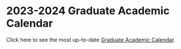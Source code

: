 # 2023-2024 Graduate Academic Calendar

Click here to see the most up-to-date [Graduate Academic Calendar](https://www.scu.edu/engineering/graduate/academic-calendar/).